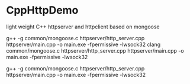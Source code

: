 # CppHttpDemo
light weight C++ httpserver and httpclient based on mongoose

g++  -g common/mongoose.c  httpserver/http_server.cpp httpserver/main.cpp -o main.exe -fpermissive -lwsock32
clang  common/mongoose.c  httpserver/http_server.cpp httpserver/main.cpp -o main.exe -fpermissive -lwsock32
 

g++  -g common/mongoose.c  httpserver/http_server.cpp httpserver/main.cpp -o main.exe -fpermissive -lwsock32